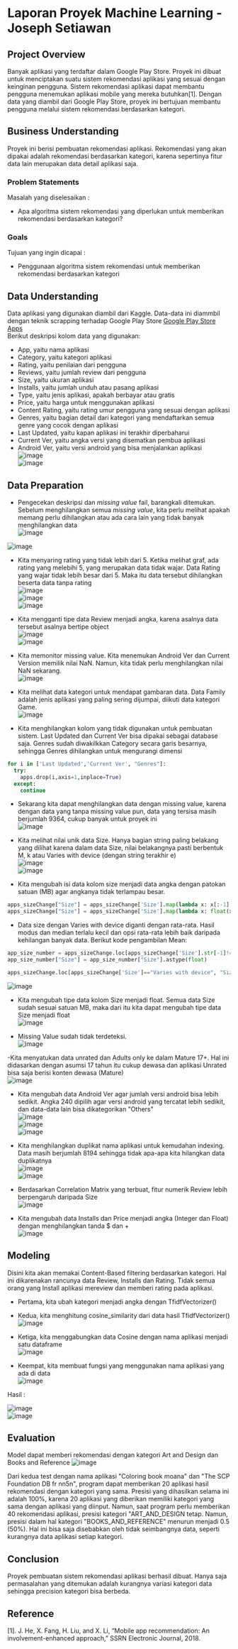 # Laporan Proyek Machine Learning - Joseph Setiawan

## Project Overview
Banyak aplikasi yang terdaftar dalam Google Play Store. Proyek ini dibuat untuk menciptakan suatu sistem rekomendasi aplikasi yang sesuai dengan keinginan pengguna. Sistem rekomendasi aplikasi dapat membantu pengguna menemukan aplikasi mobile yang mereka butuhkan[1]. Dengan data yang diambil dari Google Play Store, proyek ini bertujuan membantu pengguna melalui sistem rekomendasi berdasarkan kategori.

## Business Understanding
Proyek ini berisi pembuatan rekomendasi aplikasi. Rekomendasi yang akan dipakai adalah rekomendasi berdasarkan kategori, karena sepertinya fitur data lain merupakan data detail aplikasi saja.

### Problem Statements
Masalah yang diselesaikan :
- Apa algoritma sistem rekomendasi yang diperlukan untuk memberikan rekomendasi berdasarkan kategori?

### Goals
Tujuan yang ingin dicapai :
- Penggunaan algoritma sistem rekomendasi untuk memberikan rekomendasi berdasarkan kategori

## Data Understanding
Data aplikasi yang digunakan diambil dari Kaggle. Data-data ini diammbil dengan teknik scrapping terhadap Google Play Store
[Google Play Store Apps](https://www.kaggle.com/datasets/lava18/google-play-store-apps/code?datasetId=49864&searchQuery=rec)
\
Berikut deskripsi kolom data yang digunakan:
- App, yaitu nama aplikasi
- Category, yaitu kategori aplikasi
- Rating, yaitu penilaian dari pengguna
- Reviews, yaitu jumlah review dari pengguna
- Size, yaitu ukuran aplikasi 
- Installs, yaitu jumlah unduh atau pasang aplikasi
- Type, yaitu jenis aplikasi, apakah berbayar atau gratis
- Price, yaitu harga untuk menggunakan aplikasi
- Content Rating, yaitu rating umur pengguna yang sesuai dengan aplikasi
- Genres, yaitu bagian detail dari kategori yang mendaftarkan semua genre yang cocok dengan aplikasi
- Last Updated, yaitu kapan aplikasi ini terakhir diperbaharui
- Current Ver, yaitu angka versi yang disematkan pembua aplikasi
- Android Ver, yaitu versi android yang bisa menjalankan aplikasi<br>
![image](https://user-images.githubusercontent.com/56014054/181737259-2b2322e4-bcc6-49a5-9278-f1ed4b8c63d9.png)<br>
![image](https://user-images.githubusercontent.com/56014054/181738636-c5529710-c63b-4b41-a790-27ce445e5ed7.png)

## Data Preparation
- Pengecekan deskripsi dan _missing value_ fail, barangkali ditemukan. Sebelum menghilangkan semua _missing value_, kita perlu melihat apakah memang perlu dihilangkan atau ada cara lain yang tidak banyak menghilangkan data<br>
![image](https://user-images.githubusercontent.com/56014054/181757449-a811aaa4-e006-4d3d-87d4-6fbd1a39d34a.png)<br>

![image](https://user-images.githubusercontent.com/56014054/181738683-d1eeb568-901b-4a93-8830-fac5a9952096.png)

- Kita menyaring rating yang tidak lebih dari 5. Ketika melihat graf, ada rating yang melebihi 5, yang merupakan data tidak wajar. Data Rating yang wajar tidak lebih besar dari 5. Maka itu data tersebut dihilangkan beserta data tanpa rating<br>
![image](https://user-images.githubusercontent.com/56014054/181738737-788782b1-f407-404a-b30e-26bb03b2bf15.png)<br>
![image](https://user-images.githubusercontent.com/56014054/181738838-2f92cc28-52b3-4b14-bec4-55aedb822f16.png)<br>
![image](https://user-images.githubusercontent.com/56014054/181738967-e7a04af2-0bc3-47b2-b11c-cbac7f29ed0c.png)

- Kita mengganti tipe data Review menjadi angka, karena asalnya data tersebut asalnya bertipe object<br>
![image](https://user-images.githubusercontent.com/56014054/181757605-28f83c60-8b12-4283-99cc-5fad6a2ff5cf.png)<br>
![image](https://user-images.githubusercontent.com/56014054/181739149-4d36da21-cb32-4206-8da6-fe771bfa387f.png)

- Kita memonitor missing value. Kita menemukan Android Ver dan Current Version memilik nilai NaN. Namun, kita tidak perlu menghilangkan nilai NaN sekarang.<br>
![image](https://user-images.githubusercontent.com/56014054/181757894-14d9186c-c626-4306-a76e-2f2902020ac9.png)

- Kita melihat data kategori untuk mendapat gambaran data. Data Family adalah jenis aplikasi yang paling sering dijumpai, diikuti data kategori Game.\
![image](https://user-images.githubusercontent.com/56014054/181739407-35025bcb-3bf9-43f2-ad90-7a0285510c78.png)

- Kita menghilangkan kolom yang tidak digunakan untuk pembuatan sistem. Last Updated dan Current Ver bisa dipakai sebagai database saja. Genres sudah diwakilkkan Category secara garis besarnya, sehingga Genres dihilangkan untuk mengurangi dimensi<br>
```python
for i in ['Last Updated','Current Ver', "Genres"]:
  try:
    apps.drop(i,axis=1,inplace=True)
  except:
    continue
```

- Sekarang kita dapat menghilangkan data dengan missing value, karena dengan data yang tanpa missing value pun, data yang tersisa masih berjumlah 9364, cukup banyak untuk proyek ini\
![image](https://user-images.githubusercontent.com/56014054/181740203-b7e03ded-ab84-4c44-9836-c2935b092b8d.png)

- Kita melihat nilai unik data Size. Hanya bagian string paling belakang yang dilihat karena dalam data Size, nilai belakangnya pasti berbentuk M, k atau Varies with device (dengan string terakhir e)\
![image](https://user-images.githubusercontent.com/56014054/181740326-57cc6c1d-093b-41df-879d-ab6ab2a96939.png)<br>
![image](https://user-images.githubusercontent.com/56014054/181740384-e96a44b2-fa30-40b2-aa61-d9b455505559.png)

- Kita mengubah isi data kolom size menjadi data angka dengan patokan satuan (MB) agar angkanya tidak terlampau besar.
```python
apps_sizeChange["Size"] = apps_sizeChange['Size'].map(lambda x: x[:-1] if "M" in x else x)
apps_sizeChange["Size"] = apps_sizeChange['Size'].map(lambda x: float(x[:-1])*0.001 if "k" in x else x)
```

- Data size dengan Varies with device diganti dengan rata-rata. Hasil modus dan median terlalu kecil dan opsi rata-rata lebih baik daripada kehilangan banyak data. Berikut kode pengambilan Mean:<br>
```python
app_size_number = apps_sizeChange.loc[apps_sizeChange['Size'].str[-1]!="e"]
app_size_number["Size"] = app_size_number["Size"].astype(float)

apps_sizeChange.loc[apps_sizeChange['Size']=="Varies with device", "Size"] = app_size_number["Size"].mean()
```

![image](https://user-images.githubusercontent.com/56014054/181740579-fc29907a-77b1-4eff-8ad8-51750fe306b4.png)

- Kita mengubah tipe data kolom Size menjadi float. Semua data Size sudah sesuai satuan MB, maka dari itu kita dapat mengubah tipe data Size menjadi float<br>
![image](https://user-images.githubusercontent.com/56014054/181759893-e8ad8dbc-559c-4668-a279-4dc23693eb20.png)

- Missing Value sudah tidak terdeteksi.<br>
![image](https://user-images.githubusercontent.com/56014054/181760178-bfad2815-db1b-4fa8-a669-6ca7729b5e36.png)

-Kita menyatukan data unrated dan Adults only ke dalam Mature 17+. Hal ini didasarkan dengan asumsi 17 tahun itu cukup dewasa dan aplikasi Unrated bisa saja berisi konten dewasa (Mature)\
![image](https://user-images.githubusercontent.com/56014054/181740665-459f4eed-91da-4819-b898-843bfbb1b499.png)

- Kita mengubah data Android Ver agar jumlah versi android bisa lebih sedikit. Angka 240 dipilih agar versi android yang tercatat lebih sedikit, dan data-data lain bisa dikategorikan "Others"\
![image](https://user-images.githubusercontent.com/56014054/181741126-770dff6e-8c38-499e-ad84-85fb3f23b4cf.png)<br>
![image](https://user-images.githubusercontent.com/56014054/181741149-f783f11a-07bf-4c7d-a944-56eeaaa10e3a.png)<br>
![image](https://user-images.githubusercontent.com/56014054/181741434-4323309b-1f23-44da-a0e9-acedf2e569e5.png)<br>

- Kita menghilangkan duplikat nama aplikasi untuk kemudahan indexing. Data masih berjumlah 8194 sehingga tidak apa-apa kita hilangkan data duplikatnya\
![image](https://user-images.githubusercontent.com/56014054/181741359-b2b27918-4c60-4488-b78b-d3d2f692cd27.png)<br>
![image](https://user-images.githubusercontent.com/56014054/181741323-bdcf95c4-6975-42dc-917f-698df3e25c85.png)

- Berdasarkan Correlation Matrix yang terbuat, fitur numerik Review lebih berpengaruh daripada Size\
![image](https://user-images.githubusercontent.com/56014054/181741478-15a240c9-c571-4aac-a1d7-f51187ac1f38.png)

- Kita mengubah data Installs dan Price menjadi angka (Integer dan Float) dengan menghilangkan tanda $ dan +\
![image](https://user-images.githubusercontent.com/56014054/181741757-b38e9b42-59e7-450b-bd56-c5ffd8c0e795.png)

## Modeling
Disini kita akan memakai Content-Based filtering berdasarkan kategori. Hal ini dikarenakan rancunya data Review, Installs dan Rating. Tidak semua orang yang Install aplikasi mereview dan memberi rating pada aplikasi.

- Pertama, kita ubah kategori menjadi angka dengan TfidfVectorizer()
- Kedua,  kita menghitung cosine_similarity dari data hasil TfidfVectorizer()\
![image](https://user-images.githubusercontent.com/56014054/181741804-a99c1830-4e3b-4069-a99d-08c0ccf9dc2b.png)
- Ketiga, kita menggabungkan data Cosine dengan nama aplikasi menjadi satu dataframe\
![image](https://user-images.githubusercontent.com/56014054/181741917-c3584ffa-719b-4412-8125-b922452af7f3.png)

- Keempat, kita membuat fungsi yang menggunakan nama aplikasi yang ada di data\
![image](https://user-images.githubusercontent.com/56014054/181742066-c43b844c-94a5-4e2d-9998-a21e54ee761e.png)

Hasil :

![image](https://user-images.githubusercontent.com/56014054/181742186-3aef78c1-52e2-498f-a9c3-af0cd77b54ca.png)<br>
![image](https://user-images.githubusercontent.com/56014054/181742235-c6d8863c-5c56-4bd3-9667-4ff30fc4d3bf.png)


## Evaluation
Model dapat memberi rekomendasi dengan kategori Art and Design dan Books and Reference
![image](https://user-images.githubusercontent.com/56014054/181756446-622382a6-9805-44e4-9c40-7991bda3a9cb.png)

Dari kedua test dengan nama aplikasi "Coloring book moana" dan "The SCP Foundation DB fr nn5n", program dapat memberikan 20 aplikasi hasil rekomendasi dengan kategori yang sama. Presisi yang dihasilkan selama ini adalah 100%, karena 20 aplikasi yang diberikan memiliki kategori yang sama dengan aplikasi yang diinput. Namun, saat program perlu memberikan 40 rekomendasi aplikasi, presisi kategori "ART_AND_DESIGN tetap. Namun, presisi dalam hal kategori "BOOKS_AND_REFERENCE" menurun menjadi 0.5 (50%). Hal ini bisa saja disebabkan oleh tidak seimbangnya data, seperti kurangnya data aplikasi setiap kategori.

## Conclusion
Proyek pembuatan sistem rekomendasi aplikasi berhasil dibuat. Hanya saja permasalahan yang ditemukan adalah kurangnya variasi kategori data sehingga precision kategori bisa berbeda. 

## Reference
[1]. J. He, X. Fang, H. Liu, and X. Li, “Mobile app recommendation: An involvement-enhanced approach,” SSRN Electronic Journal, 2018. 
